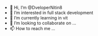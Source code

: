 - 👋 Hi, I’m @DveloperNitin8
- 👀 I’m interested in full stack development
- 🌱 I’m currently learning in vit
- 💞️ I’m looking to collaborate on ...
- 📫 How to reach me ...

<!---
DveloperNitin8/DveloperNitin8 is a ✨ special ✨ repository because its `README.md` (this file) appears on your GitHub profile.
You can click the Preview link to take a look at your changes.
--->
